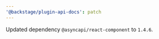 ```yaml
---
'@backstage/plugin-api-docs': patch
---
```


Updated dependency `@asyncapi/react-component` to `1.4.6`.

